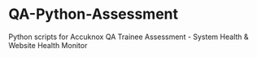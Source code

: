 # QA-Python-Assessment
Python scripts for Accuknox QA Trainee Assessment - System Health &amp; Website Health Monitor
